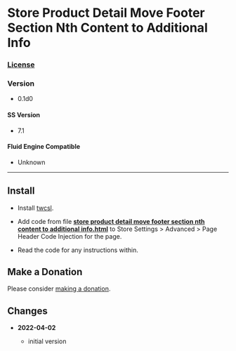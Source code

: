 # Store Product Detail Move Footer Section Nth Content to Additional Info

### [License][99]

### Version

  * 0.1d0

#### SS Version

  * 7.1

#### Fluid Engine Compatible

  * Unknown

---

## Install

* Install
  [twcsl](https://github.com/tomsWebConsulting/twcsl#install-options).
  
* Add code from file
  **[store product detail move footer section nth content to additional info.html](store%20product%20detail%20move%20footer%20section%20nth%20content%20to%20additional%20info.html#L1)**
  to Store Settings > Advanced > Page Header Code Injection for the page.
  
* Read the code for any instructions within.

## Make a Donation

Please consider
[making a donation](https://github.com/tomsWebConsulting/twcsl#make-a-donation).

## Changes

<!-- * **2021-11-15**

  * fix for description layout issue when categories are set to side for Brine
  * bumped version to 0.3d0
  -->
* **2022-04-02**

  * initial version

[99]: https://github.com/tomsWebConsulting/twcsl/blob/main/LICENSE.txt#L1
